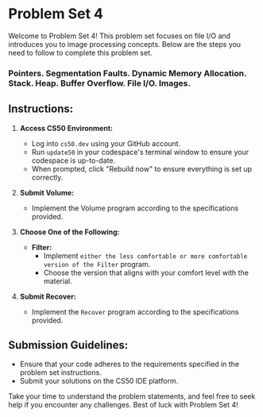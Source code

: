 # Problem Set 4

Welcome to Problem Set 4! This problem set focuses on file I/O and introduces you to image processing concepts. Below are the steps you need to follow to complete this problem set.

### Pointers. Segmentation Faults. Dynamic Memory Allocation. Stack. Heap. Buffer Overflow. File I/O. Images.

## Instructions:

1. **Access CS50 Environment:**
   - Log into `cs50.dev` using your GitHub account.
   - Run `update50` in your codespace's terminal window to ensure your codespace is up-to-date.
   - When prompted, click "Rebuild now" to ensure everything is set up correctly.

2. **Submit Volume:**
   - Implement the Volume program according to the specifications provided.

3. **Choose One of the Following:**
   - **Filter:**
     - Implement `either the less comfortable or more comfortable version of the Filter` program.
     - Choose the version that aligns with your comfort level with the material.

4. **Submit Recover:**
   - Implement the `Recover` program according to the specifications provided.

## Submission Guidelines:
- Ensure that your code adheres to the requirements specified in the problem set instructions.
- Submit your solutions on the CS50 IDE platform.

Take your time to understand the problem statements, and feel free to seek help if you encounter any challenges. Best of luck with Problem Set 4!
